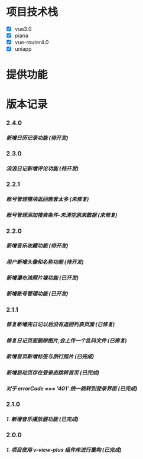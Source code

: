 <!--
 * @Description: 项目文档说明
 * @Author: panrui
 * @Date: 2023-11-02 21:32:25
 * @LastEditTime: 2024-07-17 10:32:08
 * @LastEditors: panr99 1547177202@qq.com
 * 不忘初心,不负梦想
-->

# 项目技术栈

- [x] vue3.0
- [x] piana
- [x] vue-router4.0
- [x] uniapp

# 提供功能

# 版本记录

### 2.4.0

##### 新增日历记录功能 (待开发)

### 2.3.0

##### 流浪日记新增评论功能 (待开发)

### 2.2.1

##### 账号管理模块返回嵌套太多 (未修复)

##### 账号管理添加搜索条件-未清空原来数据 (未修复)

### 2.2.0

##### 新增音乐收藏功能 (待开发)

##### 用户新增头像和名称功能 (待开发)

##### 新增瀑布流照片墙功能 (已开发)

##### 新增账号管理功能 (已开发)

### 2.1.1

##### 修复新增完日记以后没有返回列表页面 (已修复)

##### 修复日记页面删除图片,会上传一个乱码文件 (已修复)

##### 新增首页新增标签与旅行照片 (已完成)

##### 新增启动页存在登录态跳转首页 (已完成)

##### 对于 errorCode === '401' 统一跳转到登录界面 (已完成)

### 2.1.0

##### 1. 新增音乐播放器功能 (已完成)

### 2.0.0

##### 1. 项目使用 v-view-plus 组件库进行重构 (已完成)
